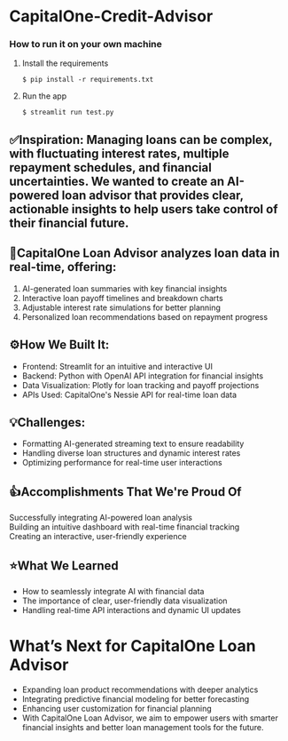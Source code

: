 # CapitalOne-Credit-Advisor

### How to run it on your own machine

1. Install the requirements

   ```
   $ pip install -r requirements.txt
   ```

2. Run the app

   ```
   $ streamlit run test.py
   ```

## ✅Inspiration: Managing loans can be complex, with fluctuating interest rates, multiple repayment schedules, and financial uncertainties. We wanted to create an AI-powered loan advisor that provides clear, actionable insights to help users take control of their financial future.

## 🏦CapitalOne Loan Advisor analyzes loan data in real-time, offering:  
1. AI-generated loan summaries with key financial insights  
2. Interactive loan payoff timelines and breakdown charts  
3. Adjustable interest rate simulations for better planning  
4. Personalized loan recommendations based on repayment progress  

## ⚙️How We Built It: 
- Frontend: Streamlit for an intuitive and interactive UI  
- Backend: Python with OpenAI API integration for financial insights  
- Data Visualization: Plotly for loan tracking and payoff projections  
- APIs Used: CapitalOne's Nessie API for real-time loan data  

## 💡Challenges:
- Formatting AI-generated streaming text to ensure readability  
- Handling diverse loan structures and dynamic interest rates  
- Optimizing performance for real-time user interactions  
  
## 👍Accomplishments That We're Proud Of  
Successfully integrating AI-powered loan analysis  
Building an intuitive dashboard with real-time financial tracking  
Creating an interactive, user-friendly experience  

## ⭐️What We Learned  
- How to seamlessly integrate AI with financial data  
- The importance of clear, user-friendly data visualization  
- Handling real-time API interactions and dynamic UI updates  

# What’s Next for CapitalOne Loan Advisor  
- Expanding loan product recommendations with deeper analytics  
- Integrating predictive financial modeling for better forecasting  
- Enhancing user customization for financial planning  
- With CapitalOne Loan Advisor, we aim to empower users with smarter financial insights and better loan management tools for the future.
